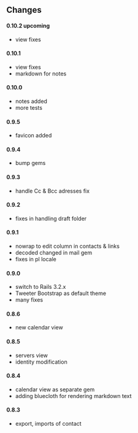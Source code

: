 ## Changes

#### 0.10.2 upcoming

  * view fixes

#### 0.10.1

  * view fixes
  * markdown for notes

#### 0.10.0

  * notes added
  * more tests

#### 0.9.5

  * favicon added

#### 0.9.4

  * bump gems

#### 0.9.3
  
  * handle Cc & Bcc adresses fix

#### 0.9.2
	
  * fixes in handling draft folder

#### 0.9.1

  * nowrap to edit column in contacts & links
  * decoded changed in mail gem
  * fixes in pl locale

#### 0.9.0

  * switch to Rails 3.2.x
  * Tweeter Bootstrap as default theme
  * many fixes

#### 0.8.6

  * new calendar view

#### 0.8.5

  * servers view
  * identity modification

#### 0.8.4

  * calendar view as separate gem
  * adding bluecloth for rendering markdown text

#### 0.8.3

  * export, imports of contact
